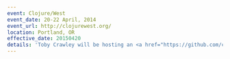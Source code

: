 ```yaml
---
event: Clojure/West
event_date: 20-22 April, 2014
event_url: http://clojurewest.org/
location: Portland, OR
effective_date: 20150420
details: 'Toby Crawley will be hosting an <a href="https://github.com/clojurewest/clojurewest2015/wiki/Unsessions#immutant-2">Immutant unsession</a>.'
---
```


